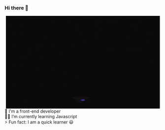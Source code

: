 ### Hi there 👋

<img src="giphy.gif" height="300" width="500" align="right">
🧰 I'm  a front-end developer <br/>
👩‍💻 I’m currently learning Javascript<br />
⚡ Fun fact: I am  a quick learner 😃 <br/>



<!--
**priyal6/priyal6** is a ✨ _special_ ✨ repository because its `README.md` (this file) appears on your GitHub profile.

Here are some ideas to get you started:

- 🔭 I’m currently working on ...
-
- 👯 I’m looking to collaborate on ...
- 🤔 I’m looking for help with ...
- 💬 Ask me about ...
- 📫 How to reach me: ...
- 😄 Pronouns: ...
-
-->
